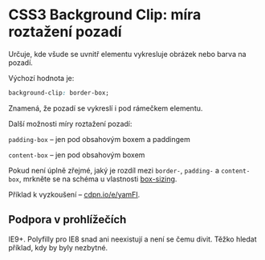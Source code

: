 CSS3 Background Clip: míra roztažení pozadí
===========================================

Určuje, kde všude se uvnitř elementu vykresluje obrázek nebo barva na pozadí.

Výchozí hodnota je:

```css
background-clip: border-box;
```

Znamená, že pozadí se vykreslí i pod rámečkem elementu.

Další možnosti míry roztažení pozadí:

`padding-box` – jen pod obsahovým boxem a paddingem

`content-box` – jen pod obsahovým boxem

Pokud není úplně zřejmé, jaký je rozdíl mezi `border-`, `padding-` a `content-box`, mrkněte se na schéma u vlastnosti [box-sizing](css3-box-sizing.md).

Příklad k vyzkoušení – [cdpn.io/e/yamFI](https://codepen.io/machal/pen/yamFI).


Podpora v prohlížečích
----------------------

IE9+. Polyfilly pro IE8 snad ani neexistují a není se čemu divit. Těžko hledat příklad, kdy by byly nezbytné.
